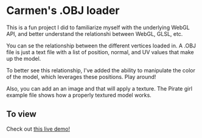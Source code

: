 # Carmen's .OBJ loader

This is a fun project I did to familiarize myself with the underlying WebGL API, and better understand the relationshi between WebGL, GLSL, etc. 

You can se the relationship between the different vertices loaded in. A .OBJ file is just a text file with a list of position, normal, and UV values that make up the model. 

To better see this relationship, I've added the ability to manipulate the color of the model, which leverages these positions. Play around!

Also, you can add an an image and that will apply a texture. The Pirate girl example file shows how a properly textured model works.

## To view
Check out [this live demo!](https://ccincotti3.github.io/webgl_obj_loader/)